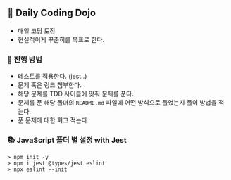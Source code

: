 ## 🐤 Daily Coding Dojo

- 매일 코딩 도장
- 현실적이게 꾸준히를 목표로 한다.

### 🦄 진행 방법

- 테스트를 적용한다. (jest..)
- 문제 혹은 링크 첨부한다.
- 해당 문제를 TDD 사이클에 맞춰 문제를 푼다.
- 문제를 푼 해당 폴더의 `README.md` 파일에 어떤 방식으로 풀었는지 풀이 방법을 적는다.
- 푼 문제에 대한 회고 적는다.

### 📚 JavaScript 폴더 별 설정 with Jest

```shell
> npm init -y
> npm i jest @types/jest eslint
> npx eslint --init
```
